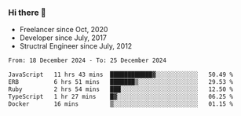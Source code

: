 ### Hi there 👋

- Freelancer since Oct, 2020
- Developer since July, 2017
- Structral Engineer since July, 2012

<!--START_SECTION:waka-->

```txt
From: 18 December 2024 - To: 25 December 2024

JavaScript   11 hrs 43 mins  ████████████▓░░░░░░░░░░░░   50.49 %
ERB          6 hrs 51 mins   ███████▒░░░░░░░░░░░░░░░░░   29.53 %
Ruby         2 hrs 54 mins   ███░░░░░░░░░░░░░░░░░░░░░░   12.50 %
TypeScript   1 hr 27 mins    █▓░░░░░░░░░░░░░░░░░░░░░░░   06.25 %
Docker       16 mins         ▒░░░░░░░░░░░░░░░░░░░░░░░░   01.15 %
```

<!--END_SECTION:waka-->

